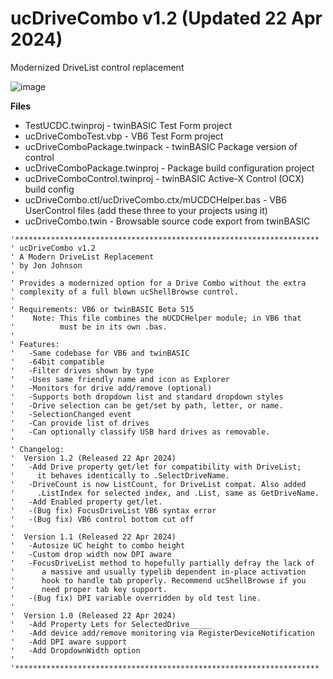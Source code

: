 # ucDriveCombo v1.2 (Updated 22 Apr 2024)
Modernized DriveList control replacement

![image](https://github.com/fafalone/ucDriveCombo/assets/7834493/ce6113be-5546-4afd-8956-dca8b049d1c7)

**Files**

* TestUCDC.twinproj - twinBASIC Test Form project
* ucDriveComboTest.vbp - VB6 Test Form project
* ucDriveComboPackage.twinpack - twinBASIC Package version of control
* ucDriveComboPackage.twinproj - Package build configuration project
* ucDriveComboControl.twinproj - twinBASIC Active-X Control  (OCX) build config
* ucDriveCombo.ctl/ucDriveCombo.ctx/mUCDCHelper.bas - VB6 UserControl files (add these three to your projects using it)
* ucDriveCombo.twin - Browsable source code export from twinBASIC

```
'********************************************************************
' ucDriveCombo v1.2
' A Modern DriveList Replacement
' by Jon Johnson
'
' Provides a modernized option for a Drive Combo without the extra
' complexity of a full blown ucShellBrowse control.
'
' Requirements: VB6 or twinBASIC Beta 515
'    Note: This file combines the mUCDCHelper module; in VB6 that
'          must be in its own .bas.
'
' Features:
'   -Same codebase for VB6 and twinBASIC
'   -64bit compatible
'   -Filter drives shown by type
'   -Uses same friendly name and icon as Explorer
'   -Monitors for drive add/remove (optional)
'   -Supports both dropdown list and standard dropdown styles
'   -Drive selection can be get/set by path, letter, or name.
'   -SelectionChanged event
'   -Can provide list of drives
'   -Can optionally classify USB hard drives as removable.
'
' Changelog:
'  Version 1.2 (Released 22 Apr 2024)
'   -Add Drive property get/let for compatibility with DriveList;
'     it behaves identically to .SelectDriveName.
'   -DriveCount is now ListCount, for DriveList compat. Also added
'     .ListIndex for selected index, and .List, same as GetDriveName.
'   -Add Enabled property get/let.
'   -(Bug fix) FocusDriveList VB6 syntax error
'   -(Bug fix) VB6 control bottom cut off
'
'  Version 1.1 (Released 22 Apr 2024)
'   -Autosize UC height to combo height
'   -Custom drop width now DPI aware
'   -FocusDriveList method to hopefully partially defray the lack of
'      a massive and usually typelib dependent in-place activation
'      hook to handle tab properly. Recommend ucShellBrowse if you
'      need proper tab key support.
'   -(Bug fix) DPI variable overridden by old test line.
'
'  Version 1.0 (Released 22 Apr 2024)
'   -Add Property Lets for SelectedDrive_____
'   -Add device add/remove monitoring via RegisterDeviceNotification
'   -Add DPI aware support
'   -Add DropdownWidth option
'
'********************************************************************
```
